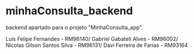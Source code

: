 # minhaConsulta_backend
backend apartado para o projeto "MinhaConsulta_app".

 Luis Felipe Fernandes - RM96140/
 Gabriel Gabateli Alves - RM96002/
 Nicolas Gilson Santos Silva - RM96131/
 Davi Ferreira de Farias - RM93164
